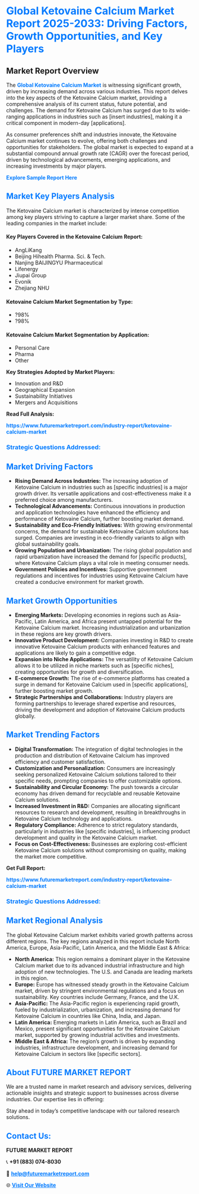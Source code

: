<h1 style="color: #007BFF;">Global Ketovaine Calcium Market Report 2025-2033: Driving Factors, Growth Opportunities, and Key Players</h1>

<section id="overview">
<h2>Market Report Overview</h2>
<p>The <a href="https://www.futuremarketreport.com/industry-report/ketovaine-calcium-market" style="color: #007BFF; text-decoration: none;"><strong>Global Ketovaine Calcium Market</strong></a> is witnessing significant growth, driven by increasing demand across various industries. This report delves into the key aspects of the Ketovaine Calcium market, providing a comprehensive analysis of its current status, future potential, and challenges. The demand for Ketovaine Calcium has surged due to its wide-ranging applications in industries such as [insert industries], making it a critical component in modern-day [applications].</p>
<p>As consumer preferences shift and industries innovate, the Ketovaine Calcium market continues to evolve, offering both challenges and opportunities for stakeholders. The global market is expected to expand at a substantial compound annual growth rate (CAGR) over the forecast period, driven by technological advancements, emerging applications, and increasing investments by major players.</p>
</section>

<section id="overview">
<p><a href="https://www.futuremarketreport.com/request-sample/reportId=108375" style="color: #007BFF; text-decoration: none;"><strong>Explore Sample Report Here</strong></a></p>
</section>

<section id="key-players">
<h2 style="color: #007BFF;">Market Key Players Analysis</h2>
<p>The Ketovaine Calcium market is characterized by intense competition among key players striving to capture a larger market share. Some of the leading companies in the market include:</p>
<h4>Key Players Covered in the Ketovaine Calcium Report:</h4>
<ul><li>AngLiKang</li><li>Beijing Hihealth Pharma. Sci. &amp; Tech.</li><li>Nanjing BAIJINGYU Pharmaceutical</li><li>Lifenergy</li><li>Jiupai Group</li><li>Evonik</li><li>Zhejiang NHU</li></ul>
<h4>Ketovaine Calcium Market Segmentation by Type:</h4>
<ul><li>?98%</li><li>?98%</li></ul>

<h4>Ketovaine Calcium Market Segmentation by Application:</h4>
<ul><li>Personal Care</li><li>Pharma</li><li>Other</li></ul>
<p><strong>Key Strategies Adopted by Market Players:</strong></p>
<ul>
<li>Innovation and R&D</li>
<li>Geographical Expansion</li>
<li>Sustainability Initiatives</li>
<li>Mergers and Acquisitions</li>
</ul>
</section>

<section>
<p><strong>Read Full Analysis: </strong></p><a href="https://www.futuremarketreport.com/industry-report/ketovaine-calcium-market" style="color: #007BFF; text-decoration: none;"><strong>https://www.futuremarketreport.com/industry-report/ketovaine-calcium-market</strong></a>
<h3 style="color: #007BFF;">Strategic Questions Addressed:</h3>
</section>

<section id="driving-factors">
<h2 style="color: #007BFF;">Market Driving Factors</h2>
<ul>
<li><strong>Rising Demand Across Industries:</strong> The increasing adoption of Ketovaine Calcium in industries such as [specific industries] is a major growth driver. Its versatile applications and cost-effectiveness make it a preferred choice among manufacturers.</li>
<li><strong>Technological Advancements:</strong> Continuous innovations in production and application technologies have enhanced the efficiency and performance of Ketovaine Calcium, further boosting market demand.</li>
<li><strong>Sustainability and Eco-Friendly Initiatives:</strong> With growing environmental concerns, the demand for sustainable Ketovaine Calcium solutions has surged. Companies are investing in eco-friendly variants to align with global sustainability goals.</li>
<li><strong>Growing Population and Urbanization:</strong> The rising global population and rapid urbanization have increased the demand for [specific products], where Ketovaine Calcium plays a vital role in meeting consumer needs.</li>
<li><strong>Government Policies and Incentives:</strong> Supportive government regulations and incentives for industries using Ketovaine Calcium have created a conducive environment for market growth.</li>
</ul>
</section>

<section id="growth-opportunities">
<h2 style="color: #007BFF;">Market Growth Opportunities</h2>
<ul>
<li><strong>Emerging Markets:</strong> Developing economies in regions such as Asia-Pacific, Latin America, and Africa present untapped potential for the Ketovaine Calcium market. Increasing industrialization and urbanization in these regions are key growth drivers.</li>
<li><strong>Innovative Product Development:</strong> Companies investing in R&D to create innovative Ketovaine Calcium products with enhanced features and applications are likely to gain a competitive edge.</li>
<li><strong>Expansion into Niche Applications:</strong> The versatility of Ketovaine Calcium allows it to be utilized in niche markets such as [specific niches], creating opportunities for growth and diversification.</li>
<li><strong>E-commerce Growth:</strong> The rise of e-commerce platforms has created a surge in demand for Ketovaine Calcium used in [specific applications], further boosting market growth.</li>
<li><strong>Strategic Partnerships and Collaborations:</strong> Industry players are forming partnerships to leverage shared expertise and resources, driving the development and adoption of Ketovaine Calcium products globally.</li>
</ul>
</section>

<section id="trending-factors">
<h2 style="color: #007BFF;">Market Trending Factors</h2>
<ul>
<li><strong>Digital Transformation:</strong> The integration of digital technologies in the production and distribution of Ketovaine Calcium has improved efficiency and customer satisfaction.</li>
<li><strong>Customization and Personalization:</strong> Consumers are increasingly seeking personalized Ketovaine Calcium solutions tailored to their specific needs, prompting companies to offer customizable options.</li>
<li><strong>Sustainability and Circular Economy:</strong> The push towards a circular economy has driven demand for recyclable and reusable Ketovaine Calcium solutions.</li>
<li><strong>Increased Investment in R&D:</strong> Companies are allocating significant resources to research and development, resulting in breakthroughs in Ketovaine Calcium technology and applications.</li>
<li><strong>Regulatory Compliance:</strong> Adherence to strict regulatory standards, particularly in industries like [specific industries], is influencing product development and quality in the Ketovaine Calcium market.</li>
<li><strong>Focus on Cost-Effectiveness:</strong> Businesses are exploring cost-efficient Ketovaine Calcium solutions without compromising on quality, making the market more competitive.</li>
</ul>
</section>

<section>
<p><strong>Get Full Report: </strong></p><a href="https://www.futuremarketreport.com/industry-report/ketovaine-calcium-market" style="color: #007BFF; text-decoration: none;"><strong>https://www.futuremarketreport.com/industry-report/ketovaine-calcium-market</strong></a>
<h3 style="color: #007BFF;">Strategic Questions Addressed:</h3>
</section>


<section id="regional-analysis">
<h2 style="color: #007BFF;">Market Regional Analysis</h2>
<p>The global Ketovaine Calcium market exhibits varied growth patterns across different regions. The key regions analyzed in this report include North America, Europe, Asia-Pacific, Latin America, and the Middle East & Africa:</p>
<ul>
<li><strong>North America:</strong> This region remains a dominant player in the Ketovaine Calcium market due to its advanced industrial infrastructure and high adoption of new technologies. The U.S. and Canada are leading markets in this region.</li>
<li><strong>Europe:</strong> Europe has witnessed steady growth in the Ketovaine Calcium market, driven by stringent environmental regulations and a focus on sustainability. Key countries include Germany, France, and the U.K.</li>
<li><strong>Asia-Pacific:</strong> The Asia-Pacific region is experiencing rapid growth, fueled by industrialization, urbanization, and increasing demand for Ketovaine Calcium in countries like China, India, and Japan.</li>
<li><strong>Latin America:</strong> Emerging markets in Latin America, such as Brazil and Mexico, present significant opportunities for the Ketovaine Calcium market, supported by growing industrial activities and investments.</li>
<li><strong>Middle East & Africa:</strong> The region’s growth is driven by expanding industries, infrastructure development, and increasing demand for Ketovaine Calcium in sectors like [specific sectors].</li>
</ul>
</section>

<footer>
<h2 style="color: #007BFF;">About FUTURE MARKET REPORT</h2>
<p>We are a trusted name in market research and advisory services, delivering actionable insights and strategic support to businesses across diverse industries. Our expertise lies in offering:</p>

<p>Stay ahead in today’s competitive landscape with our tailored research solutions.</p>

<h2 style="color: #007BFF;">Contact Us:</h2>
<p><strong>FUTURE MARKET REPORT</strong></p>
<p>📞 <strong>+91 (883) 074-8030</strong></p>
<p>📧 <strong><a href="mailto:help@futuremarketreport.com" style="color: #007BFF;">help@futuremarketreport.com</a></strong></p>
<p>🌐 <strong><a href="https://www.futuremarketreport.com/" style="color: #007BFF;">Visit Our Website</a></strong></p>
</footer>